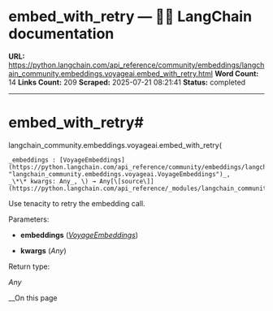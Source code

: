# embed_with_retry — 🦜🔗 LangChain  documentation

**URL:** https://python.langchain.com/api_reference/community/embeddings/langchain_community.embeddings.voyageai.embed_with_retry.html
**Word Count:** 14
**Links Count:** 209
**Scraped:** 2025-07-21 08:21:41
**Status:** completed

---

# embed\_with\_retry\#

langchain\_community.embeddings.voyageai.embed\_with\_retry\(

    _embeddings : [VoyageEmbeddings](https://python.langchain.com/api_reference/community/embeddings/langchain_community.embeddings.voyageai.VoyageEmbeddings.html#langchain_community.embeddings.voyageai.VoyageEmbeddings "langchain_community.embeddings.voyageai.VoyageEmbeddings")_,     _\*\* kwargs: Any_, \) → Any[\[source\]](https://python.langchain.com/api_reference/_modules/langchain_community/embeddings/voyageai.html#embed_with_retry)\#     

Use tenacity to retry the embedding call.

Parameters:     

  * **embeddings** \([_VoyageEmbeddings_](https://python.langchain.com/api_reference/community/embeddings/langchain_community.embeddings.voyageai.VoyageEmbeddings.html#langchain_community.embeddings.voyageai.VoyageEmbeddings "langchain_community.embeddings.voyageai.VoyageEmbeddings")\)

  * **kwargs** \(_Any_\)

Return type:     

_Any_

__On this page